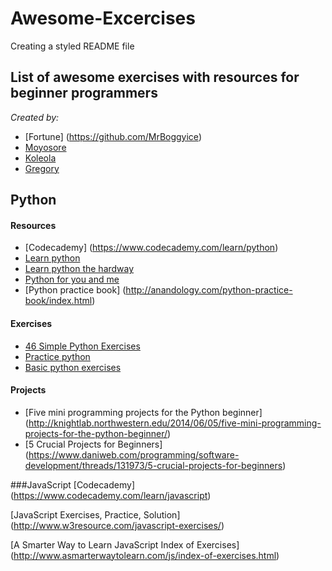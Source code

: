 
# Awesome-Excercises
Creating a styled README file

## List of awesome exercises with resources for **beginner** programmers

*Created by:*

*   [Fortune] (https://github.com/MrBoggyice)
*   [Moyosore](https://github.com/mohyour)
*   [Koleola](https://github.com/micoleola)
*   [Gregory](https://github.com/gregory2016)

## Python

#### **Resources**

* [Codecademy]
(https://www.codecademy.com/learn/python)
* [Learn python](http://www.learnpython.org/)
* [Learn python the hardway](http://learnpythonthehardway.org/book/)
* [Python for you and me](http://pymbook.readthedocs.io/en/py3/)
* [Python practice book] (http://anandology.com/python-practice-book/index.html)

#### **Exercises**

* [46 Simple Python Exercises ](www.ling.gu.se/~lager/python_exercises.html)
* [Practice python](http://www.practicepython.org/)
* [Basic python exercises](https://developers.google.com/edu/python/exercises/basic)

#### **Projects**

* [Five mini programming projects for the Python beginner]
(http://knightlab.northwestern.edu/2014/06/05/five-mini-programming-projects-for-the-python-beginner/)
* [5 Crucial Projects for Beginners] (https://www.daniweb.com/programming/software-development/threads/131973/5-crucial-projects-for-beginners)


###JavaScript
[Codecademy]
(https://www.codecademy.com/learn/javascript)

[JavaScript Exercises, Practice, Solution]
(http://www.w3resource.com/javascript-exercises/)

[A Smarter Way to Learn JavaScript
Index of Exercises]
(http://www.asmarterwaytolearn.com/js/index-of-exercises.html)
